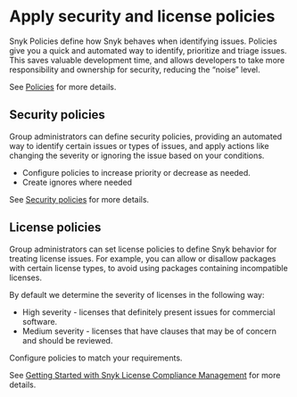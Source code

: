 # Apply security and license policies

Snyk Policies define how Snyk behaves when identifying issues. Policies give you a quick and automated way to identify, prioritize and triage issues. This saves valuable development time, and allows developers to take more responsibility and ownership for security, reducing the “noise” level.

See [Policies](../../../manage-issues/policies/) for more details.

## Security policies

Group administrators can define security policies, providing an automated way to identify certain issues or types of issues, and apply actions like changing the severity or ignoring the issue based on your conditions.&#x20;

* Configure policies to increase priority or decrease as needed.&#x20;
* Create ignores where needed

See [Security policies](../../../manage-issues/policies/security-policies/) for more details.

## License policies

Group administrators can set license policies to define Snyk behavior for treating license issues. For example, you can allow or disallow packages with certain license types, to avoid using packages containing incompatible licenses.

By default we determine the severity of licenses in the following way:

* High severity - licenses that definitely present issues for commercial software.
* Medium severity - licenses that have clauses that may be of concern and should be reviewed.

Configure policies to match your requirements.

See [Getting Started with Snyk License Compliance Management](../../../scan-using-snyk/start-scanning-using-the-cli-web-ui-or-api/scan-open-source-libraries-and-licenses/snyk-license-compliance-management.md) for more details.







